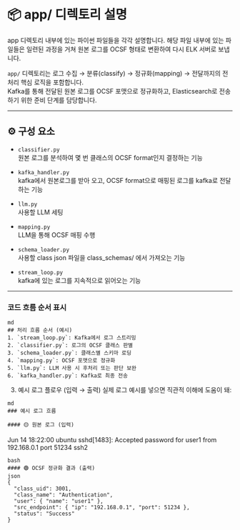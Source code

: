 # 📦 app/ 디렉토리 설명

app 디렉토리 내부에 있는 파이썬 파일들을 각각 설명합니다.
해당 파일 내부에 있는 파일들은 일련된 과정을 거쳐 원본 로그를 OCSF 형태로 변환하여 다시 ELK 서버로 보냅니다.

`app/` 디렉토리는 로그 수집 → 분류(classify) → 정규화(mapping) → 전달까지의 전처리 핵심 로직을 포함합니다.  
Kafka를 통해 전달된 원본 로그를 OCSF 포맷으로 정규화하고, Elasticsearch로 전송하기 위한 준비 단계를 담당합니다.

---

## ⚙️ 구성 요소

- `classifier.py`   
  원본 로그를 분석하여 몇 번 클래스의 OCSF format인지 결정하는 기능

- `kafka_handler.py`  
  kafka에서 원본로그를 받아 오고, OCSF format으로 매핑된 로그를 kafka로 전달하는 기능

- `llm.py`   
  사용할 LLM 세팅

- `mapping.py`   
  LLM을 통해 OCSF 매핑 수행

- `schema_loader.py`   
  사용할 class json 파일을 class_schemas/ 에서 가져오는 기능

- `stream_loop.py`   
  kafka에 있는 로그를 지속적으로 읽어오는 기능

---
### 코드 흐름 순서 표시
```
md
## 처리 흐름 순서 (예시)
1. `stream_loop.py`: Kafka에서 로그 스트리밍
2. `classifier.py`: 로그의 OCSF 클래스 판별
3. `schema_loader.py`: 클래스별 스키마 로딩
4. `mapping.py`: OCSF 포맷으로 정규화
5. `llm.py`: LLM 사용 시 후처리 또는 판단 보완
6. `kafka_handler.py`: Kafka로 최종 전송
```

3. 예시 로그 플로우 (입력 → 출력)
실제 로그 예시를 넣으면 직관적 이해에 도움이 돼:
```
md
### 예시 로그 흐름

#### 🟡 원본 로그 (입력)
```
Jun 14 18:22:00 ubuntu sshd[1483]: Accepted password for user1 from 192.168.0.1 port 51234 ssh2

```
bash
#### 🟢 OCSF 정규화 결과 (출력)
json
{
  "class_uid": 3001,
  "class_name": "Authentication",
  "user": { "name": "user1" },
  "src_endpoint": { "ip": "192.168.0.1", "port": 51234 },
  "status": "Success"
}
```
